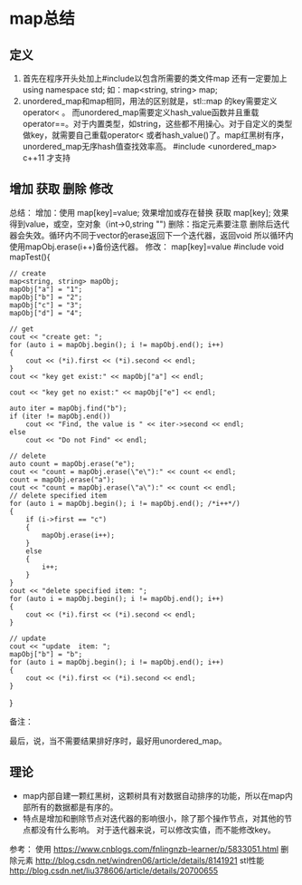 # map总结
## 定义
1. 首先在程序开头处加上#include<map>以包含所需要的类文件map
还有一定要加上using namespace std;
如：map<string, string> map;
2. unordered_map和map相同，用法的区别就是，stl::map 的key需要定义operator< 。 而unordered_map需要定义hash_value函数并且重载operator==。对于内置类型，如string，这些都不用操心。对于自定义的类型做key，就需要自己重载operator< 或者hash_value()了。map红黑树有序，unordered_map无序hash值查找效率高。
#include <unordered_map> c++11 才支持

## 增加 获取 删除 修改
总结： 
增加：使用 map[key]=value; 效果增加或存在替换
获取 map[key]; 效果得到value，或空，空对象（int->0,string "")
删除：指定元素要注意 删除后迭代器会失效。循环内不同于vector的erase返回下一个迭代器，返回void
所以循环内使用mapObj.erase(i++)备份迭代器。
修改： map[key]=value 
#include <map>
void mapTest(){

	// create 
	map<string, string> mapObj;
	mapObj["a"] = "1";
	mapObj["b"] = "2";
	mapObj["c"] = "3";
	mapObj["d"] = "4";

	// get 
	cout << "create get: ";
	for (auto i = mapObj.begin(); i != mapObj.end(); i++)
	{
		cout << (*i).first << (*i).second << endl;
	}
	cout << "key get exist:" << mapObj["a"] << endl;

	cout << "key get no exist:" << mapObj["e"] << endl;

	auto iter = mapObj.find("b");
	if (iter != mapObj.end())
		cout << "Find, the value is " << iter->second << endl;
	else
		cout << "Do not Find" << endl;

	// delete
	auto count = mapObj.erase("e");
	cout << "count = mapObj.erase(\"e\"):" << count << endl;
	count = mapObj.erase("a");
	cout << "count = mapObj.erase(\"a\"):" << count << endl;
	// delete specified item
	for (auto i = mapObj.begin(); i != mapObj.end(); /*i++*/)
	{
		if (i->first == "c")
		{
			mapObj.erase(i++);
		}
		else
		{
			i++;
		}
	}
	cout << "delete specified item: ";
	for (auto i = mapObj.begin(); i != mapObj.end(); i++)
	{
		cout << (*i).first << (*i).second << endl;
	}

	// update
	cout << "update  item: ";
	mapObj["b"] = "b";
	for (auto i = mapObj.begin(); i != mapObj.end(); i++)
	{
		cout << (*i).first << (*i).second << endl;
	}

}

备注： 

最后，说，当不需要结果排好序时，最好用unordered_map。

## 理论
* map内部自建一颗红黑树，这颗树具有对数据自动排序的功能，所以在map内部所有的数据都是有序的。
* 特点是增加和删除节点对迭代器的影响很小，除了那个操作节点，对其他的节点都没有什么影响。
对于迭代器来说，可以修改实值，而不能修改key。

参考：
使用
https://www.cnblogs.com/fnlingnzb-learner/p/5833051.html
删除元素
http://blog.csdn.net/windren06/article/details/8141921
stl性能
http://blog.csdn.net/liu378606/article/details/20700655

